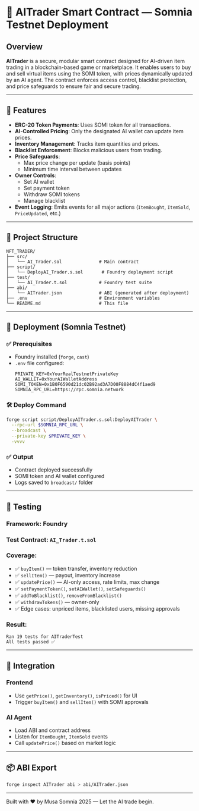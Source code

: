 # 🧠 AITrader Smart Contract — Somnia Testnet Deployment

## Overview
**AITrader** is a secure, modular smart contract designed for AI-driven item trading in a blockchain-based game or marketplace. It enables users to buy and sell virtual items using the SOMI token, with prices dynamically updated by an AI agent. The contract enforces access control, blacklist protection, and price safeguards to ensure fair and secure trading.

---

## 🔧 Features

- **ERC-20 Token Payments**: Uses SOMI token for all transactions.
- **AI-Controlled Pricing**: Only the designated AI wallet can update item prices.
- **Inventory Management**: Tracks item quantities and prices.
- **Blacklist Enforcement**: Blocks malicious users from trading.
- **Price Safeguards**:
  - Max price change per update (basis points)
  - Minimum time interval between updates
- **Owner Controls**:
  - Set AI wallet
  - Set payment token
  - Withdraw SOMI tokens
  - Manage blacklist
- **Event Logging**: Emits events for all major actions (`ItemBought`, `ItemSold`, `PriceUpdated`, etc.)

---

## 📁 Project Structure

```
NFT_TRADER/
├── src/
│   └── AI_Trader.sol              # Main contract
├── script/
│   └── DeployAI_Trader.s.sol       # Foundry deployment script
├── test/
│   └── AI_Trader.t.sol            # Foundry test suite
├── abi/
│   └── AITrader.json              # ABI (generated after deployment)
├── .env                           # Environment variables
└── README.md                      # This file
```

---

## 🚀 Deployment (Somnia Testnet)

### ✅ Prerequisites
- Foundry installed (`forge`, `cast`)
- `.env` file configured:
  ```env
  PRIVATE_KEY=0xYourRealTestnetPrivateKey
  AI_WALLET=0xYourAIWalletAddress
  SOMI_TOKEN=0x1B0F6590d21dc02B92ad3A7D00F8884dC4f1aed9
  SOMNIA_RPC_URL=https://rpc.somnia.network
  ```

### 🛠 Deploy Command
```bash
forge script script/DeployAITrader.s.sol:DeployAITrader \
  --rpc-url $SOMNIA_RPC_URL \
  --broadcast \
  --private-key $PRIVATE_KEY \
  -vvvv
```

### ✅ Output
- Contract deployed successfully
- SOMI token and AI wallet configured
- Logs saved to `broadcast/` folder

---

## 🧪 Testing

### Framework: Foundry

### Test Contract: `AI_Trader.t.sol`

### Coverage:
- ✅ `buyItem()` — token transfer, inventory reduction
- ✅ `sellItem()` — payout, inventory increase
- ✅ `updatePrice()` — AI-only access, rate limits, max change
- ✅ `setPaymentToken()`, `setAIWallet()`, `setSafeguards()`
- ✅ `addToBlacklist()`, `removeFromBlacklist()`
- ✅ `withdrawTokens()` — owner-only
- ✅ Edge cases: unpriced items, blacklisted users, missing approvals

### Result:
```
Ran 19 tests for AITraderTest
All tests passed ✅
```

---

## 🔌 Integration

### Frontend
- Use `getPrice()`, `getInventory()`, `isPriced()` for UI
- Trigger `buyItem()` and `sellItem()` with SOMI approvals

### AI Agent
- Load ABI and contract address
- Listen for `ItemBought`, `ItemSold` events
- Call `updatePrice()` based on market logic

---

## 📦 ABI Export
```bash
forge inspect AITrader abi > abi/AITrader.json
```

---


Built with ❤️ by Musa
Somnia 2025 — Let the AI trade begin.